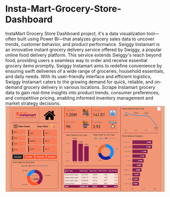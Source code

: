 # Insta-Mart-Grocery-Store-Dashboard
 InstaMart Grocery Store Dashboard project, it's a data visualization tool—often built using Power BI—that analyzes grocery sales data to uncover trends, customer behavior, and product performance.
Swiggy Instamart is an innovative instant grocery delivery service offered by Swiggy, a popular online food delivery platform. This service extends Swiggy's reach beyond food, providing users a seamless way to order and receive essential grocery items promptly. Swiggy Instamart aims to redefine convenience by ensuring swift deliveries of a wide range of groceries, household essentials, and daily needs. With its user-friendly interface and efficient logistics, Swiggy Instamart caters to the growing demand for quick, reliable, and on-demand grocery delivery in various locations. Scrape Instamart grocery data to gain real-time insights into product trends, consumer preferences, and competitive pricing, enabling informed inventory management and market strategy decisions.
<img align="right" alt="dashboard"  src=" https://github.com/VimalMehta-ui/Insta-Mart-Grocery-Store-Dashboard/blob/main/final%20Dashboard.png?raw=true ">

